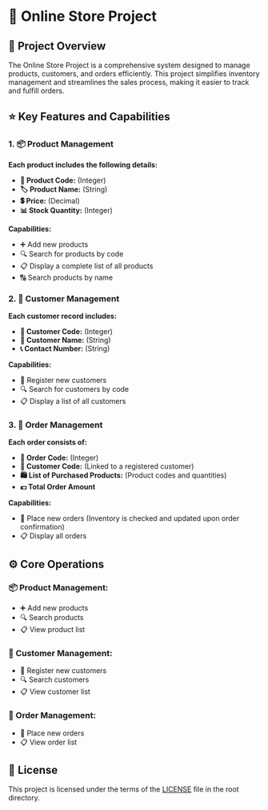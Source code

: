 # 🛒 Online Store Project

## 📝 Project Overview
The Online Store Project is a comprehensive system designed to manage products, customers, and orders efficiently. This project simplifies inventory management and streamlines the sales process, making it easier to track and fulfill orders.

## ⭐ Key Features and Capabilities

### 1. 📦 Product Management
**Each product includes the following details:**
- **🔢 Product Code:** (Integer)
- **🏷️ Product Name:** (String)
- **💲 Price:** (Decimal)
- **📊 Stock Quantity:** (Integer)

**Capabilities:**
- ➕ Add new products
- 🔍 Search for products by code
- 📋 Display a complete list of all products
- 🔠 Search products by name

### 2. 👤 Customer Management
**Each customer record includes:**
- **🔢 Customer Code:** (Integer)
- **🧑 Customer Name:** (String)
- **📞 Contact Number:** (String)

**Capabilities:**
- 📝 Register new customers
- 🔍 Search for customers by code
- 📋 Display a list of all customers

### 3. 📑 Order Management
**Each order consists of:**
- **🔢 Order Code:** (Integer)
- **👤 Customer Code:** (Linked to a registered customer)
- **🛍️ List of Purchased Products:** (Product codes and quantities)
- **💵 Total Order Amount**

**Capabilities:**
- 🛒 Place new orders (Inventory is checked and updated upon order confirmation)
- 📋 Display all orders

## ⚙️ Core Operations
### 📦 Product Management:
- ➕ Add new products
- 🔍 Search products
- 📋 View product list

### 👤 Customer Management:
- 📝 Register new customers
- 🔍 Search customers
- 📋 View customer list

### 📑 Order Management:
- 🛒 Place new orders
- 📋 View order list


## 📜 License
This project is licensed under the terms of the [LICENSE](LICENSE) file in the root directory.

